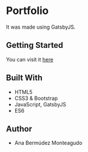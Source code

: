 # Portfolio

It was made using GatsbyJS.


## Getting Started

You can visit it [here](https://anabermudez.netlify.app/)


## Built With
 
 - HTML5
 - CSS3 & Bootstrap
 - JavaScript, GatsbyJS
 - ES6


## Author

- Ana Bermúdez Monteagudo 



